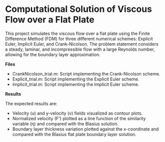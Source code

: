 # Computational Solution of Viscous Flow over a Flat Plate

This project simulates the viscous flow over a flat plate using the Finite Difference Method (FDM) for three different numerical schemes: Explicit Euler, Implicit Euler, and Crank-Nicolson. The problem statement considers a steady, laminar, and incompressible flow with a large Reynolds number, allowing for the boundary layer approximation.

**Files**

* CrankNicolson_trial.m: Script implementing the Crank-Nicolson scheme.
* Explicit_trial.m: Script implementing the Explicit Euler scheme.
* Implicit_trial.m: Script implementing the Implicit Euler scheme.

**Results**

The expected results are:

* Velocity (u) and y-velocity (v) fields visualized as contour plots.
* Normalized velocity (F') plotted as a line function of the similarity variable (η) and compared with the Blasius solution.
* Boundary layer thickness variation plotted against the x-coordinate and compared with the Blasius flat plate boundary layer solution.

